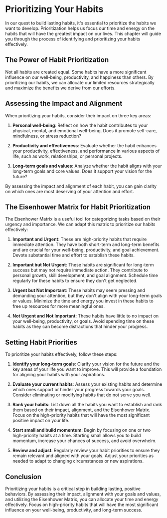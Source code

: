 # Prioritizing Your Habits

In our quest to build lasting habits, it's essential to prioritize the habits we want to develop. Prioritization helps us focus our time and energy on the habits that will have the greatest impact on our lives. This chapter will guide you through the process of identifying and prioritizing your habits effectively.

## The Power of Habit Prioritization

Not all habits are created equal. Some habits have a more significant influence on our well-being, productivity, and happiness than others. By prioritizing our habits, we can allocate our limited resources strategically and maximize the benefits we derive from our efforts.

## Assessing the Impact and Alignment

When prioritizing your habits, consider their impact on three key areas:

1. **Personal well-being**: Reflect on how the habit contributes to your physical, mental, and emotional well-being. Does it promote self-care, mindfulness, or stress reduction?
    
2. **Productivity and effectiveness**: Evaluate whether the habit enhances your productivity, effectiveness, and performance in various aspects of life, such as work, relationships, or personal projects.
    
3. **Long-term goals and values**: Analyze whether the habit aligns with your long-term goals and core values. Does it support your vision for the future?
    

By assessing the impact and alignment of each habit, you can gain clarity on which ones are most deserving of your attention and effort.

## The Eisenhower Matrix for Habit Prioritization

The Eisenhower Matrix is a useful tool for categorizing tasks based on their urgency and importance. We can adapt this matrix to prioritize our habits effectively:

1. **Important and Urgent**: These are high-priority habits that require immediate attention. They have both short-term and long-term benefits and are crucial for your well-being, productivity, and goal achievement. Devote substantial time and effort to establish these habits.
    
2. **Important but Not Urgent**: These habits are significant for long-term success but may not require immediate action. They contribute to personal growth, skill development, and goal alignment. Schedule time regularly for these habits to ensure they don't get neglected.
    
3. **Urgent but Not Important**: These habits may seem pressing and demanding your attention, but they don't align with your long-term goals or values. Minimize the time and energy you invest in these habits to free up resources for more meaningful ones.
    
4. **Not Urgent and Not Important**: These habits have little to no impact on your well-being, productivity, or goals. Avoid spending time on these habits as they can become distractions that hinder your progress.
    

## Setting Habit Priorities

To prioritize your habits effectively, follow these steps:

1. **Identify your long-term goals**: Clarify your vision for the future and the key areas of your life you want to improve. This will provide a foundation for aligning your habits with your aspirations.
    
2. **Evaluate your current habits**: Assess your existing habits and determine which ones support or hinder your progress towards your goals. Consider eliminating or modifying habits that do not serve you well.
    
3. **Rank your habits**: List down all the habits you want to establish and rank them based on their impact, alignment, and the Eisenhower Matrix. Focus on the high-priority habits that will have the most significant positive impact on your life.
    
4. **Start small and build momentum**: Begin by focusing on one or two high-priority habits at a time. Starting small allows you to build momentum, increase your chances of success, and avoid overwhelm.
    
5. **Review and adjust**: Regularly review your habit priorities to ensure they remain relevant and aligned with your goals. Adjust your priorities as needed to adapt to changing circumstances or new aspirations.
    

## Conclusion

Prioritizing your habits is a critical step in building lasting, positive behaviors. By assessing their impact, alignment with your goals and values, and utilizing the Eisenhower Matrix, you can allocate your time and energy effectively. Focus on high-priority habits that will have the most significant influence on your well-being, productivity, and long-term success.
